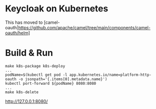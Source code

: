 
# Keycloak on Kubernetes

This has moved to [camel-oauth|https://github.com/apache/camel/tree/main/components/camel-oauth/helm]

# Build & Run

```
make k8s-package k8s-deploy
...
podName=$(kubectl get pod -l app.kubernetes.io/name=platform-http-oauth -o jsonpath='{.items[0].metadata.name}')
kubectl port-forward ${podName} 8080:8080
...
make k8s-delete
```

http://127.0.0.1:8080/
